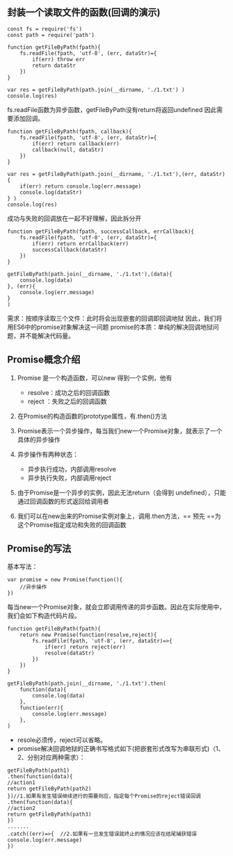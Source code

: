 ## 封装一个读取文件的函数(回调的演示)
```
const fs = require('fs')
const path = require('path')

function getFileByPath(fpath){
	fs.readFile(fpath, 'utf-8', (err, dataStr)={
    	if(err) throw err
        return dataStr
    })
}

var res = getFileByPath(path.join(__dirname, './1.txt') )
console.log(res)

```
fs.readFile函数为异步函数，getFileByPath没有return将返回undefined 因此需要添加回调。
```
function getFileByPath(fpath, callback){
	fs.readFile(fpath, 'utf-8', (err, dataStr)={
    	if(err) return callback(err)
        callback(null, dataStr)
    })
}

var res = getFileByPath(path.join(__dirname, './1.txt'),(err, dataStr){
	if(err) return console.log(err.message)
	console.log(dataStr)
} )
console.log(res)

```
成功与失败的回调放在一起不好理解，因此拆分开

```
function getFileByPath(fpath, successCallback, errCallback){
	fs.readFile(fpath, 'utf-8', (err, dataStr)={
    	if(err) return errCallback(err)
        successCallback(dataStr)
    })
}

getFileByPath(path.join(__dirname, './1.txt'),(data){
	console.log(data)
}, (err){
	console.log(err.message)
} 
)

```

需求：按顺序读取三个文件：此时将会出现嵌套的回调即回调地狱
因此，我们将用ES6中的promise对象解决这一问题
promise的本质：单纯的解决回调地狱问题，并不能解决代码量。

## Promise概念介绍
1. Promise 是一个构造函数，可以new 得到一个实例，他有
	+ resolve：成功之后的回调函数
	+ reject ：失败之后的回调函数

2. 在Promise的构造函数的prototype属性，有.then()方法
3. Promise表示一个异步操作，每当我们new一个Promise对象，就表示了一个具体的异步操作
4. 异步操作有两种状态：
	+ 异步执行成功，内部调用resolve
	+ 异步执行失败，内部调用reject
5. 由于Promise是一个异步的实例，因此无法return（会得到 undefined），只能通过回调函数的形式返回给调用者
6. 我们可以在new出来的Promise实例对象上，调用.then方法，== 预先 ==为这个Promise指定成功和失败的回调函数

## Promise的写法
基本写法：
```
var promise = new Promise(function(){
	//异步操作
})

```
每当new一个Promise对象，就会立即调用传递的异步函数。因此在实际使用中，我们会如下构造代码片段。

```
function getFileByPath(fpath){
	return new Promise(function(resolve,reject){
        fs.readFile(fpath, 'utf-8', (err, dataStr)=>{
            if(err) return reject(err)
            resolve(dataStr)
        })
    })
}

getFileByPath(path.join(__dirname, './1.txt').then(
    function(data){
		console.log(data)
    },
    function(err){
		console.log(err.message)
    },
)
```

+ resole必须传，reject可以省略。
+ promise解决回调地狱的正确书写格式如下(把嵌套形式改写为串联形式)（1、2、分别对应两种需求）：

```
getFileByPath(path1)
.then(function(data){
//action1
return getFileByPath(path2)
})//1.如果有发生错误继续进行的需要则应，指定每个Promise的reject错误回调
.then(function(data){
//action2
return getFileByPath(path3)
})
.......
.catch((err)=>{  //2.如果有一旦发生错误就终止的情况应该在结尾捕获错误
console.log(err.message)
})
```


